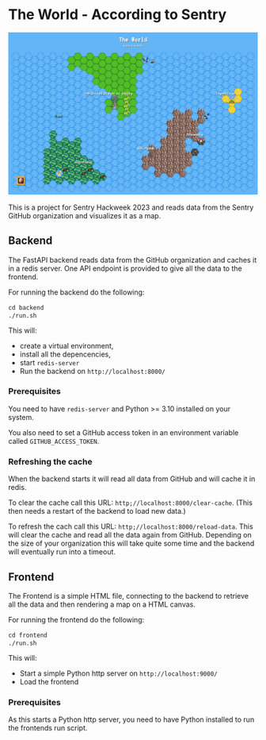 # The World -  According to Sentry

![Sentry Map Screenshot](media/screenshot.png)

This is a project for Sentry Hackweek 2023 and reads data from the Sentry GitHub organization and visualizes it as a map.


## Backend

The FastAPI backend reads data from the GitHub organization and caches it in a redis server. One API endpoint is provided to give all the data to the frontend.

For running the backend do the following:

```
cd backend
./run.sh
```

This will:
- create a virtual environment, 
- install all the depencencies, 
- start `redis-server`
- Run the backend on `http://localhost:8000/`

### Prerequisites

You need to have `redis-server` and Python >= 3.10 installed on your system.

You also need to set a GitHub access token in an environment variable called `GITHUB_ACCESS_TOKEN`.

### Refreshing the cache

When the backend starts it will read all data from GitHub and will cache it in redis. 

To clear the cache call this URL: `http;//localhost:8000/clear-cache`. (This then needs a restart of the backend to load new data.)

To refresh the cach call this URL: `http;//localhost:8000/reload-data`. This will clear the cache and read all the data again from GitHub. Depending on the size of your organization this will take quite some time and the backend will eventually run into a timeout.

## Frontend

The Frontend is a simple HTML file, connecting to the backend to retrieve all the data and then rendering a map on a HTML canvas.

For running the frontend do the following:

```
cd frontend
./run.sh
```

This will: 
- Start a simple Python http server on `http://localhost:9000/`
- Load the frontend 

### Prerequisites

As this starts a Python http server, you need to have Python installed to run the frontends run script.

